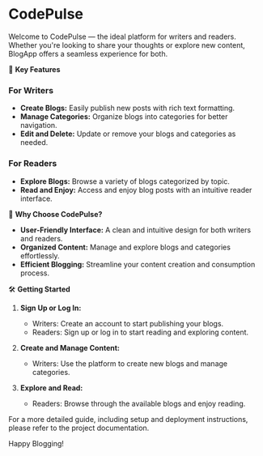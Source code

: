 # CodePulse

Welcome to CodePulse — the ideal platform for writers and readers. Whether you're looking to share your thoughts or explore new content, BlogApp offers a seamless experience for both.

🚀 **Key Features**

### For Writers
- **Create Blogs:** Easily publish new posts with rich text formatting.
- **Manage Categories:** Organize blogs into categories for better navigation.
- **Edit and Delete:** Update or remove your blogs and categories as needed.

### For Readers
- **Explore Blogs:** Browse a variety of blogs categorized by topic.
- **Read and Enjoy:** Access and enjoy blog posts with an intuitive reader interface.

🌟 **Why Choose CodePulse?**
- **User-Friendly Interface:** A clean and intuitive design for both writers and readers.
- **Organized Content:** Manage and explore blogs and categories effortlessly.
- **Efficient Blogging:** Streamline your content creation and consumption process.

🛠️ **Getting Started**

1. **Sign Up or Log In:**
   - Writers: Create an account to start publishing your blogs.
   - Readers: Sign up or log in to start reading and exploring content.

2. **Create and Manage Content:**
   - Writers: Use the platform to create new blogs and manage categories.

3. **Explore and Read:**
   - Readers: Browse through the available blogs and enjoy reading.

For a more detailed guide, including setup and deployment instructions, please refer to the project documentation.

Happy Blogging!
